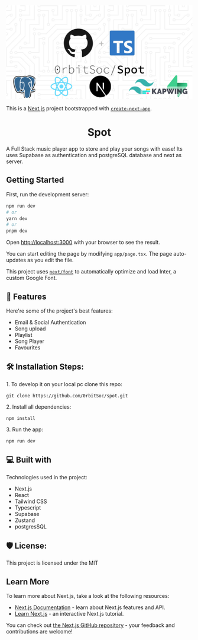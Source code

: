 <img src="https://github.com/0rbitSoc/Spot/blob/master/public/images/spot-readme.jpeg" />

This is a [Next.js](https://nextjs.org/) project bootstrapped with [`create-next-app`](https://github.com/vercel/next.js/tree/canary/packages/create-next-app).



<h1 align="center" id="title">Spot</h1>

<p id="description">A Full Stack music player app to store and play your songs with ease! Its uses Supabase as authentication and postgreSQL database and next as server.</p>

## Getting Started

First, run the development server:

```bash
npm run dev
# or
yarn dev
# or
pnpm dev
```

Open [http://localhost:3000](http://localhost:3000) with your browser to see the result.

You can start editing the page by modifying `app/page.tsx`. The page auto-updates as you edit the file.

This project uses [`next/font`](https://nextjs.org/docs/basic-features/font-optimization) to automatically optimize and load Inter, a custom Google Font.

  
  
<h2>🧐 Features</h2>

Here're some of the project's best features:

*   Email & Social Authentication
*   Song upload
*   Playlist
*   Song Player
*   Favourites

<h2>🛠️ Installation Steps:</h2>

<p>1. To develop it on your local pc clone this repo:</p>

```
git clone https://github.com/0rbitSoc/spot.git
```

<p>2. Install all dependencies:</p>

```
npm install
```

<p>3. Run the app:</p>

```
npm run dev
```

  
  
<h2>💻 Built with</h2>

Technologies used in the project:

*   Next.js
*   React
*   Tailwind CSS
*   Typescript
*   Supabase
*   Zustand
*   postgresSQL

<h2>🛡️ License:</h2>

This project is licensed under the MIT

## Learn More

To learn more about Next.js, take a look at the following resources:

- [Next.js Documentation](https://nextjs.org/docs) - learn about Next.js features and API.
- [Learn Next.js](https://nextjs.org/learn) - an interactive Next.js tutorial.

You can check out [the Next.js GitHub repository](https://github.com/vercel/next.js/) - your feedback and contributions are welcome!


